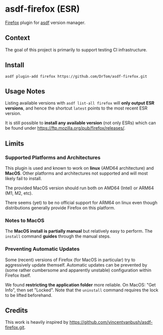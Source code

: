 # asdf-firefox (ESR)

[Firefox](https://www.mozilla.org/pl/firefox/) plugin for [asdf](https://github.com/asdf-vm/asdf) version manager.



## Context

The goal of this project is primarily to support testing CI infrastructure.


## Install

```
asdf plugin-add firefox https://github.com/DrTom/asdf-firefox.git

```

## Usage Notes

Listing available versions with `asdf list-all firefox` will **only output ESR
versions**, and hence the shortcut `latest` points to the most recent ESR
version.

It is still possible to **install any available version** (not only ESRs) which
can be found under https://ftp.mozilla.org/pub/firefox/releases/.


## Limits

### Supported Platforms and Architectures

This plugin is used and known to work on **linux** (AMD64 architecture) and
**MacOS**. Other platforms and architectures not supported and will most likely
fail to install.

The provided MacOS version should run both on AMD64 (Intel) or ARM64 (M1, M2,
etc).

There seems (yet) to be no official support for ARM64 on linux even though
distributions generally provide Firefox on this platform.


### Notes to MacOS

The **MacOS install is partially manual** but relatively easy to perform. The
`install` command **guides** through the manual steps.


### Preventing Automatic Updates

Some (recent) versions of Firefox (for MacOS in particular) try to aggressively
update themself. Automatic updates can be prevented by (some rather cumbersome
and apparently unstable) configuration within Firefox itself.

We found **restricting the application folder** more reliable. On MacOS: "Get
Info", then set "Locked". Note that the `uninstall` command requires the lock
to be lifted beforehand.


## Credits

This work is heavily inspired by https://github.com/vincentvanbush/asdf-firefox.git.
